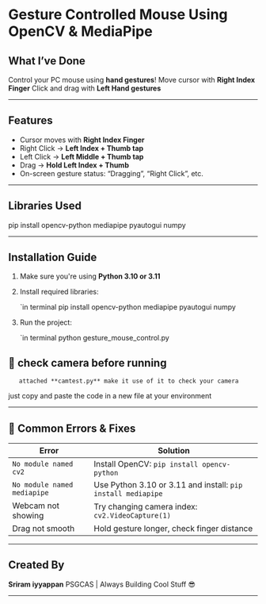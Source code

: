 # Gesture Controlled Mouse Using OpenCV & MediaPipe

## What I’ve Done

Control your PC mouse using **hand gestures**!
Move cursor with **Right Index Finger**
Click and drag with **Left Hand gestures**

---

## Features

*    Cursor moves with **Right Index Finger**
*    Right Click → **Left Index + Thumb tap**
*    Left Click → **Left Middle + Thumb tap**
*    Drag → **Hold Left Index + Thumb**
*    On-screen gesture status: “Dragging”, “Right Click”, etc.

---

## Libraries Used
pip install opencv-python mediapipe pyautogui numpy

---

##  Installation Guide

1. Make sure you're using **Python 3.10 or 3.11**

2. Install required libraries:

   `in terminal
   pip install opencv-python mediapipe pyautogui numpy


3. Run the project:

   `in terminal
   python gesture_mouse_control.py
   

## 📱 check camera before running
       attached **camtest.py** make it use of it to check your camera
   just copy and paste the code in a new file at your environment
   
---

## 🐞 Common Errors & Fixes

|  Error                      | Solution                                             |
| --------------------------- | ---------------------------------------------------- |
| `No module named cv2`       | Install OpenCV: `pip install opencv-python`          |
| `No module named mediapipe` | Use Python 3.10 or 3.11 and install: `pip install mediapipe` |
| Webcam not showing          | Try changing camera index: `cv2.VideoCapture(1)`     |
| Drag not smooth             | Hold gesture longer, check finger distance           |

---

## Created By

**Sriram iyyappan**
PSGCAS | Always Building Cool Stuff 😎

---
